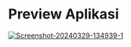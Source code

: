 # Preview Aplikasi
<a href="https://ibb.co/wRd6cGG"><img src="https://i.ibb.co/xD25F99/Screenshot-20240329-134939-1.jpg" alt="Screenshot-20240329-134939-1" border="0"></a>

